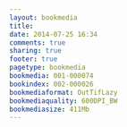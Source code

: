 ```yaml
---
layout: bookmedia
title:
date: 2014-07-25 16:34
comments: true
sharing: true
footer: true
pagetype: bookmedia 
bookmedia: 001-000074
bookindex: 002-000026
bookmediaformat: OutTifLazy
bookmediaquality: 600DPI_BW
bookmediasize: 411Mb
---
```

